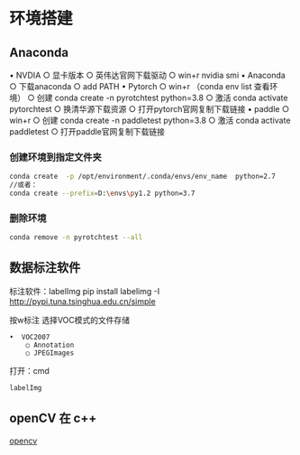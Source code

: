 # 环境搭建

## Anaconda
• NVDIA
	○ 显卡版本
	○ 英伟达官网下载驱动
	○ win+r nvidia smi
• Anaconda
	○ 下载anaconda
	○ add PATH
• Pytorch
	○ win+r （conda env list 查看环境）
	○ 创建 conda create -n pyrotchtest python=3.8
	○ 激活 conda activate pytorchtest
	○ 换清华源下载资源
	○ 打开pytorch官网复制下载链接
• paddle
	○ win+r
	○ 创建 conda create -n paddletest python=3.8
	○ 激活 conda activate paddletest
	○ 打开paddle官网复制下载链接

### 创建环境到指定文件夹
```bash
conda create  -p /opt/environment/.conda/envs/env_name  python=2.7
//或者：
conda create --prefix=D:\envs\py1.2 python=3.7
```

### 删除环境
```bash
conda remove -n pyrotchtest --all
```

## 数据标注软件
标注软件：labelImg
pip install labelimg -I http://pypi.tuna.tsinghua.edu.cn/simple

按w标注
选择VOC模式的文件存储

	•  VOC2007
		○ Annotation
		○ JPEGImages
		
打开：cmd
```bash
labelImg
```

## openCV 在 c++
[opencv](../机器视觉/opencv/c++中添加opencv.md)